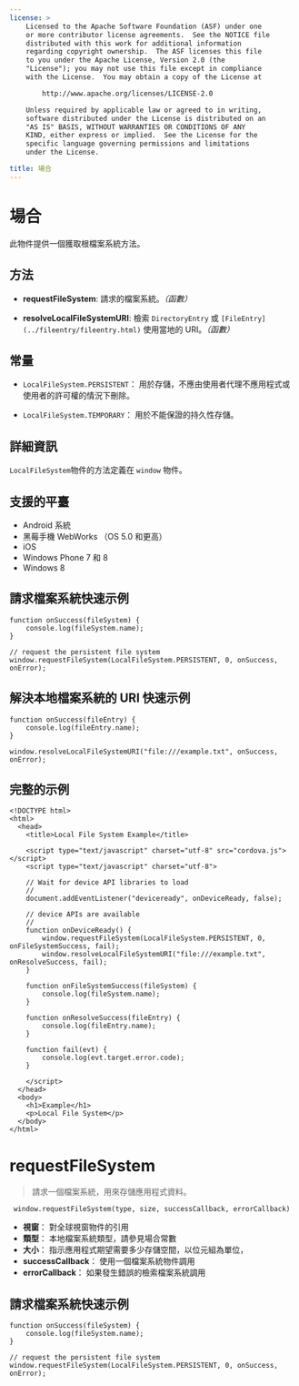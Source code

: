 ```yaml
---
license: >
    Licensed to the Apache Software Foundation (ASF) under one
    or more contributor license agreements.  See the NOTICE file
    distributed with this work for additional information
    regarding copyright ownership.  The ASF licenses this file
    to you under the Apache License, Version 2.0 (the
    "License"); you may not use this file except in compliance
    with the License.  You may obtain a copy of the License at

        http://www.apache.org/licenses/LICENSE-2.0

    Unless required by applicable law or agreed to in writing,
    software distributed under the License is distributed on an
    "AS IS" BASIS, WITHOUT WARRANTIES OR CONDITIONS OF ANY
    KIND, either express or implied.  See the License for the
    specific language governing permissions and limitations
    under the License.

title: 場合
---
```


# 場合

此物件提供一個獲取根檔案系統方法。

## 方法

*   **requestFileSystem**: 請求的檔案系統。*（函數）*

*   **resolveLocalFileSystemURI**: 檢索 `DirectoryEntry` 或 `[FileEntry](../fileentry/fileentry.html)` 使用當地的 URI。*（函數）*

## 常量

*   `LocalFileSystem.PERSISTENT`： 用於存儲，不應由使用者代理不應用程式或使用者的許可權的情況下刪除。

*   `LocalFileSystem.TEMPORARY`： 用於不能保證的持久性存儲。

## 詳細資訊

`LocalFileSystem`物件的方法定義在 `window` 物件。

## 支援的平臺

*   Android 系統
*   黑莓手機 WebWorks （OS 5.0 和更高）
*   iOS
*   Windows Phone 7 和 8
*   Windows 8

## 請求檔案系統快速示例

    function onSuccess(fileSystem) {
        console.log(fileSystem.name);
    }
    
    // request the persistent file system
    window.requestFileSystem(LocalFileSystem.PERSISTENT, 0, onSuccess, onError);
    

## 解決本地檔案系統的 URI 快速示例

    function onSuccess(fileEntry) {
        console.log(fileEntry.name);
    }
    
    window.resolveLocalFileSystemURI("file:///example.txt", onSuccess, onError);
    

## 完整的示例

    <!DOCTYPE html>
    <html>
      <head>
        <title>Local File System Example</title>
    
        <script type="text/javascript" charset="utf-8" src="cordova.js"></script>
        <script type="text/javascript" charset="utf-8">
    
        // Wait for device API libraries to load
        //
        document.addEventListener("deviceready", onDeviceReady, false);
    
        // device APIs are available
        //
        function onDeviceReady() {
            window.requestFileSystem(LocalFileSystem.PERSISTENT, 0, onFileSystemSuccess, fail);
            window.resolveLocalFileSystemURI("file:///example.txt", onResolveSuccess, fail);
        }
    
        function onFileSystemSuccess(fileSystem) {
            console.log(fileSystem.name);
        }
    
        function onResolveSuccess(fileEntry) {
            console.log(fileEntry.name);
        }
    
        function fail(evt) {
            console.log(evt.target.error.code);
        }
    
        </script>
      </head>
      <body>
        <h1>Example</h1>
        <p>Local File System</p>
      </body>
    </html>
    

# requestFileSystem

> 請求一個檔案系統，用來存儲應用程式資料。

     window.requestFileSystem(type, size, successCallback, errorCallback)
    

*   **視窗**： 對全球視窗物件的引用
*   **類型**： 本地檔案系統類型，請參見場合常數
*   **大小**： 指示應用程式期望需要多少存儲空間，以位元組為單位，
*   **successCallback**： 使用一個檔案系統物件調用
*   **errorCallback**： 如果發生錯誤的檢索檔案系統調用

## 請求檔案系統快速示例

    function onSuccess(fileSystem) {
        console.log(fileSystem.name);
    }
    
    // request the persistent file system
    window.requestFileSystem(LocalFileSystem.PERSISTENT, 0, onSuccess, onError);